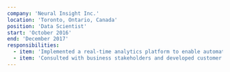 ```yaml
---
company: 'Neural Insight Inc.'
location: 'Toronto, Ontario, Canada'
position: 'Data Scientist'
start: 'October 2016'
end: 'December 2017'
responsibilities:
  - item: 'Implemented a real-time analytics platform to enable automated decisions by leveraging multiple data sources including static DB2 tables and live MQ stream data in COBOL and XML formats within a financial institution client'
  - item: 'Consulted with business stakeholders and developed customer insights for various lines of business across marketing, fraud, and risk to accelerate business decision making processes'
---
```


